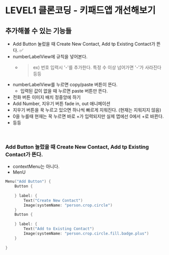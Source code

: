 # LEVEL1 클론코딩 - 키패드앱 개선해보기

## 추가해볼 수 있는 기능들
- Add Button 눌렀을 때 Create New Contact, Add tp Existing Contact가 뜬다. ✅
- numberLabelView에 규칙을 넣어본다.
  - > ex) 번호 입력시 '-'를 추가한다. 특정 수 이상 넘어가면 '-'가 사라진다 등등
- numberLabelView를 누르면 copy/paste 버튼이 뜬다.
  - 입력된 값이 없을 때 누르면 paste 버튼만 뜬다.
- 전화 버튼 이미지 배치 정중앙에 하기
- Add Number, 지우기 버튼 fade in, out 애니메이션
- 지우기 버튼을 꾹 누르고 있으면 하나씩 빠르게 지워진다. (현재는 지워지지 않음)
- 0을 누를때 현재는 꾹 누르면 바로 +가 입력되지만 실제 앱에선 0에서 +로 바뀐다.
- 등등

<br>

### Add Button 눌렀을 때 Create New Contact, Add tp Existing Contact가 뜬다.
- contextMenu는 아니다.
- MenU
```swift
Menu("Add Button") {
    Button {
        
    } label: {
        Text("Create New Contact")
        Image(systemName: "person.crop.circle")
    }
    Button {
        
    } label: {
        Text("Add to Existing Contact")
        Image(systemName: "person.crop.circle.fill.badge.plus")
    }
    
}
```